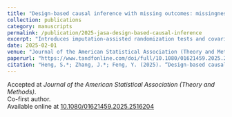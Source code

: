```yaml
---
title: "Design-based causal inference with missing outcomes: missingness mechanisms, imputation-assisted randomization tests, and covariate adjustment"
collection: publications
category: manuscripts
permalink: /publication/2025-jasa-design-based-causal-inference
excerpt: "Introduces imputation-assisted randomization tests and covariate adjustments for design-based causal inference with missing outcomes."
date: 2025-02-01
venue: "Journal of the American Statistical Association (Theory and Methods)"
paperurl: "https://www.tandfonline.com/doi/full/10.1080/01621459.2025.2516204"
citation: "Heng, S.*; Zhang, J.*; Feng, Y. (2025). “Design-based causal inference with missing outcomes: missingness mechanisms, imputation-assisted randomization tests, and covariate adjustment.” <i>Journal of the American Statistical Association (Theory and Methods)</i>. (co-first authors)."
---
```


Accepted at <em>Journal of the American Statistical Association (Theory and Methods)</em>.  
Co-first author.  
Available online at <a href="https://www.tandfonline.com/doi/full/10.1080/01621459.2025.2516204">10.1080/01621459.2025.2516204</a>
